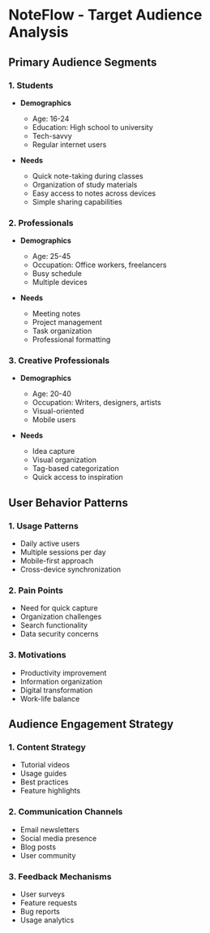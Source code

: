 # NoteFlow - Target Audience Analysis

## Primary Audience Segments

### 1. Students
- **Demographics**
  - Age: 16-24
  - Education: High school to university
  - Tech-savvy
  - Regular internet users

- **Needs**
  - Quick note-taking during classes
  - Organization of study materials
  - Easy access to notes across devices
  - Simple sharing capabilities

### 2. Professionals
- **Demographics**
  - Age: 25-45
  - Occupation: Office workers, freelancers
  - Busy schedule
  - Multiple devices

- **Needs**
  - Meeting notes
  - Project management
  - Task organization
  - Professional formatting

### 3. Creative Professionals
- **Demographics**
  - Age: 20-40
  - Occupation: Writers, designers, artists
  - Visual-oriented
  - Mobile users

- **Needs**
  - Idea capture
  - Visual organization
  - Tag-based categorization
  - Quick access to inspiration

## User Behavior Patterns

### 1. Usage Patterns
- Daily active users
- Multiple sessions per day
- Mobile-first approach
- Cross-device synchronization

### 2. Pain Points
- Need for quick capture
- Organization challenges
- Search functionality
- Data security concerns

### 3. Motivations
- Productivity improvement
- Information organization
- Digital transformation
- Work-life balance

## Audience Engagement Strategy

### 1. Content Strategy
- Tutorial videos
- Usage guides
- Best practices
- Feature highlights

### 2. Communication Channels
- Email newsletters
- Social media presence
- Blog posts
- User community

### 3. Feedback Mechanisms
- User surveys
- Feature requests
- Bug reports
- Usage analytics 